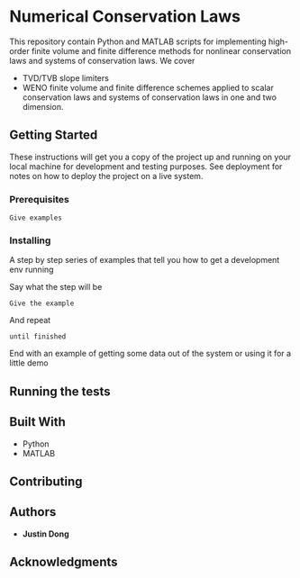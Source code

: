 # Numerical Conservation Laws

This repository contain Python and MATLAB scripts for implementing high-order finite volume and finite difference methods for nonlinear conservation laws and systems of conservation laws. We cover
* TVD/TVB slope limiters
* WENO finite volume and finite difference schemes
applied to scalar conservation laws and systems of conservation laws in one and two dimension. 

## Getting Started

These instructions will get you a copy of the project up and running on your local machine for development and testing purposes. See deployment for notes on how to deploy the project on a live system.

### Prerequisites



```
Give examples
```

### Installing

A step by step series of examples that tell you how to get a development env running

Say what the step will be

```
Give the example
```

And repeat

```
until finished
```

End with an example of getting some data out of the system or using it for a little demo

## Running the tests


## Built With

* Python
* MATLAB

## Contributing


## Authors

* **Justin Dong**


## Acknowledgments


